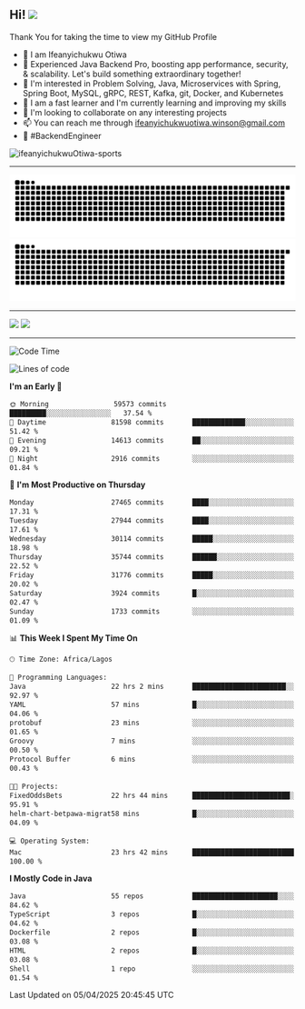 <!-- BLOG-POST-LIST:START --><!-- BLOG-POST-LIST:END -->

## Hi! <img src="https://media.giphy.com/media/hvRJCLFzcasrR4ia7z/giphy.gif" width="4%"> 

Thank You for taking the time to view my GitHub Profile

- 👋 I am Ifeanyichukwu Otiwa
- 🚀 Experienced Java Backend Pro, boosting app performance, security, & scalability. Let's build something extraordinary together!
- 👀 I'm interested in Problem Solving, Java, Microservices with Spring, Spring Boot, MySQL, gRPC, REST, Kafka, git, Docker, and Kubernetes
- 🌱 I am a fast learner and I'm currently learning and improving my skills
- 💞️ I'm looking to collaborate on any interesting projects
- 📫 You can reach me through ifeanyichukwuotiwa.winson@gmail.com
- 🚀 #BackendEngineer

<p align="left" marginTop="10px"> <img src="https://komarev.com/ghpvc/?username=ifeanyichukwuOtiwa-sports&label=Profile%20views&color=0e75b6&style=for-the-badge" alt="ifeanyichukwuOtiwa-sports" /> </p>

***

<!--🐍📈SNAKEGRAPH / 🌐WEBSITE: https://github.com/Platane/snk -->
![github contribution grid snake animation](https://raw.githubusercontent.com/ifeanyichukwuOtiwa-sports/ifeanyichukwuOtiwa-sports/output/github-contribution-grid-snake-dark.svg#gh-dark-mode-only)![github contribution grid snake animation](https://raw.githubusercontent.com/ifeanyichukwuOtiwa-sports/ifeanyichukwuOtiwa-sports/output/github-contribution-grid-snake.svg#gh-light-mode-only)

***

<p float="left">
  <img float="left" src="https://github-readme-stats.vercel.app/api?username=ifeanyichukwuOtiwa-sports&count_private=true&include_all_commits=true&theme=react&show_icons=true" />
  <img float="right" src="https://github-readme-stats.vercel.app/api/top-langs/?username=ifeanyichukwuOtiwa-sports&layout=compact&show_icons=true&theme=react" /> 
</p>

***



<!--START_SECTION:waka-->
![Code Time](http://img.shields.io/badge/Code%20Time-3%2C600%20hrs%2038%20mins-blue)

![Lines of code](https://img.shields.io/badge/From%20Hello%20World%20I%27ve%20Written-44.6%20million%20lines%20of%20code-blue)

**I'm an Early 🐤** 

```text
🌞 Morning                59573 commits       █████████░░░░░░░░░░░░░░░░   37.54 % 
🌆 Daytime                81598 commits       █████████████░░░░░░░░░░░░   51.42 % 
🌃 Evening                14613 commits       ██░░░░░░░░░░░░░░░░░░░░░░░   09.21 % 
🌙 Night                  2916 commits        ░░░░░░░░░░░░░░░░░░░░░░░░░   01.84 % 
```
📅 **I'm Most Productive on Thursday** 

```text
Monday                   27465 commits       ████░░░░░░░░░░░░░░░░░░░░░   17.31 % 
Tuesday                  27944 commits       ████░░░░░░░░░░░░░░░░░░░░░   17.61 % 
Wednesday                30114 commits       █████░░░░░░░░░░░░░░░░░░░░   18.98 % 
Thursday                 35744 commits       ██████░░░░░░░░░░░░░░░░░░░   22.52 % 
Friday                   31776 commits       █████░░░░░░░░░░░░░░░░░░░░   20.02 % 
Saturday                 3924 commits        █░░░░░░░░░░░░░░░░░░░░░░░░   02.47 % 
Sunday                   1733 commits        ░░░░░░░░░░░░░░░░░░░░░░░░░   01.09 % 
```


📊 **This Week I Spent My Time On** 

```text
🕑︎ Time Zone: Africa/Lagos

💬 Programming Languages: 
Java                     22 hrs 2 mins       ███████████████████████░░   92.97 % 
YAML                     57 mins             █░░░░░░░░░░░░░░░░░░░░░░░░   04.06 % 
protobuf                 23 mins             ░░░░░░░░░░░░░░░░░░░░░░░░░   01.65 % 
Groovy                   7 mins              ░░░░░░░░░░░░░░░░░░░░░░░░░   00.50 % 
Protocol Buffer          6 mins              ░░░░░░░░░░░░░░░░░░░░░░░░░   00.43 % 

🐱‍💻 Projects: 
FixedOddsBets            22 hrs 44 mins      ████████████████████████░   95.91 % 
helm-chart-betpawa-migrat58 mins             █░░░░░░░░░░░░░░░░░░░░░░░░   04.09 % 

💻 Operating System: 
Mac                      23 hrs 42 mins      █████████████████████████   100.00 % 
```

**I Mostly Code in Java** 

```text
Java                     55 repos            █████████████████████░░░░   84.62 % 
TypeScript               3 repos             █░░░░░░░░░░░░░░░░░░░░░░░░   04.62 % 
Dockerfile               2 repos             █░░░░░░░░░░░░░░░░░░░░░░░░   03.08 % 
HTML                     2 repos             █░░░░░░░░░░░░░░░░░░░░░░░░   03.08 % 
Shell                    1 repo              ░░░░░░░░░░░░░░░░░░░░░░░░░   01.54 % 
```




 Last Updated on 05/04/2025 20:45:45 UTC
<!--END_SECTION:waka-->

<!--
<p align="center">
![trophy](https://github-profile-trophy.vercel.app/?username=ifeanyichukwuOtiwa-sports&theme=onedark) (https://github.com/ryo-ma/github-profile-trophy)
</p>
-->

<!---
ifeanyi-otiwa/ifeanyi-otiwa is a ✨ special ✨ repository because its `README.md` (this file) appears on your GitHub profile.
You can click the Preview link to take a look at your changes.
--->
